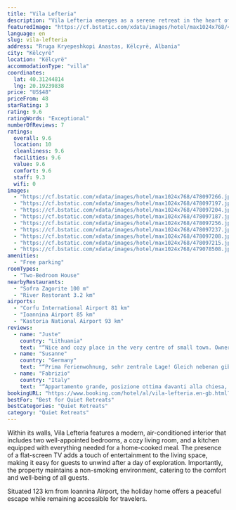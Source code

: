 ```yaml
---
title: "Vila Lefteria"
description: "Vila Lefteria emerges as a serene retreat in the heart of Këlcyrë, providing guests with a blend of comfort and convenience."
featuredImage: "https://cf.bstatic.com/xdata/images/hotel/max1024x768/478097266.jpg?k=318d684051a978626d83d68c8f202ecdf7ffc723adaa9be61a12cc41f268da02&o=&hp=1"
language: en
slug: vila-lefteria
address: "Rruga Kryepeshkopi Anastas, Këlcyrë, Albania"
city: "Këlcyrë"
location: "Këlcyrë"
accommodationType: "villa"
coordinates:
  lat: 40.31244814
  lng: 20.19239838
price: "US$48"
priceFrom: 48
starRating: 3
rating: 9.6
ratingWords: "Exceptional"
numberOfReviews: 7
ratings:
  overall: 9.6
  location: 10
  cleanliness: 9.6
  facilities: 9.6
  value: 9.6
  comfort: 9.6
  staff: 9.3
  wifi: 0
images:
  - "https://cf.bstatic.com/xdata/images/hotel/max1024x768/478097266.jpg?k=318d684051a978626d83d68c8f202ecdf7ffc723adaa9be61a12cc41f268da02&o=&hp=1"
  - "https://cf.bstatic.com/xdata/images/hotel/max1024x768/478097197.jpg?k=d8e3d51633ecaa7f129e36cfdbef7df9cc2d208b18fb629f14e609b1c5ddb883&o=&hp=1"
  - "https://cf.bstatic.com/xdata/images/hotel/max1024x768/478097204.jpg?k=bd3f4f7e3e15ff2bf09f594c7c07b84a419d8daa8fd476d376dc15d9bb31fa47&o=&hp=1"
  - "https://cf.bstatic.com/xdata/images/hotel/max1024x768/478097187.jpg?k=ff546b159fb1ad16c599484440e6061f3a54ffe543ef661d7ed37d091649e22c&o=&hp=1"
  - "https://cf.bstatic.com/xdata/images/hotel/max1024x768/478097256.jpg?k=af83c3e1d2cdd063d8ded44e67e99bbe201b6e1eb8ec35d3d194b644cfedbcbc&o=&hp=1"
  - "https://cf.bstatic.com/xdata/images/hotel/max1024x768/478097237.jpg?k=d31f50e6308578bea77828258cdd32bede758d4a5e80056e55f573c7b6cfc7da&o=&hp=1"
  - "https://cf.bstatic.com/xdata/images/hotel/max1024x768/478097208.jpg?k=099858801928094b91c3a3df9eff153e88302a069844594aca76d2a49b138bcc&o=&hp=1"
  - "https://cf.bstatic.com/xdata/images/hotel/max1024x768/478097215.jpg?k=8ce94d9416e6093b4341ae934d89e91c52180bb60dd41fd5d47a546268393ee9&o=&hp=1"
  - "https://cf.bstatic.com/xdata/images/hotel/max1024x768/479078508.jpg?k=7dd86aa2855b3b1a2527bc313303def035efd1fdb924bbc1bcb0889100724802&o=&hp=1"
amenities:
  - "Free parking"
roomTypes:
  - "Two-Bedroom House"
nearbyRestaurants:
  - "Sofra Zagorite 100 m"
  - "River Restorant 3.2 km"
airports:
  - "Corfu International Airport 81 km"
  - "Ioannina Airport 85 km"
  - "Kastoria National Airport 93 km"
reviews:
  - name: "Juste"
    country: "Lithuania"
    text: "“Nice and cozy place in the very centre of small town. Owner was very friendly and helpful. On Sunday morning we got up to find ourselves in middle of a local market ( good windows, so we didn’t hear any noise). Such a wonderful surprise! We bought...”"
  - name: "Susanne"
    country: "Germany"
    text: "“Prima Ferienwohnung, sehr zentrale Lage! Gleich nebenan gibt es eine Bäckerei, in der man auch den Schlüssel abholt.”"
  - name: "Fabrizio"
    country: "Italy"
    text: "“Appartamento grande, posizione ottima davanti alla chiesa, cucina attrezzata (abbiamo cenato in casa), aria condizionata , 2 balconi, lavatrice, televisione, posto auto riservato sotto l'appartamento. A 40 minuti dal ponte ottomano di Kaidut a...”"
bookingURL: "https://www.booking.com/hotel/al/vila-lefteria.en-gb.html?aid=8035640"
bestFor: "Best for Quiet Retreats"
bestCategories: "Quiet Retreats"
category: "Quiet Retreats"
---
```


Within its walls, Vila Lefteria features a modern, air-conditioned interior that includes two well-appointed bedrooms, a cozy living room, and a kitchen equipped with everything needed for a home-cooked meal. The presence of a flat-screen TV adds a touch of entertainment to the living space, making it easy for guests to unwind after a day of exploration. Importantly, the property maintains a non-smoking environment, catering to the comfort and well-being of all guests.

Situated 123 km from Ioannina Airport, the holiday home offers a peaceful escape while remaining accessible for travelers.